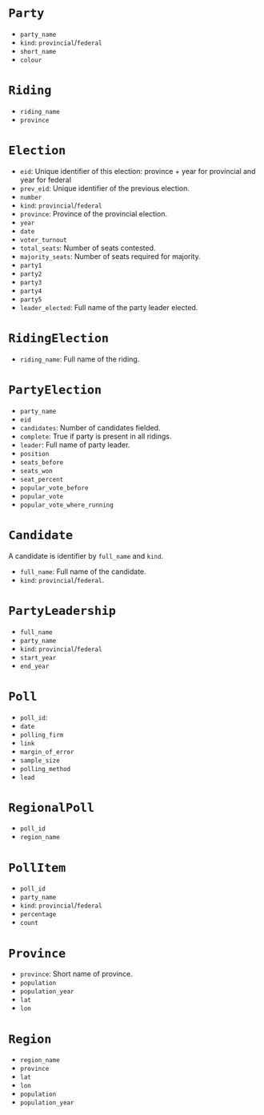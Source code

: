 # `Party`

 - `party_name`
 - `kind`: `provincial`/`federal`
 - `short_name`
 - `colour`


# `Riding`

 - `riding_name`
 - `province`

# `Election`

 - `eid`: Unique identifier of this election: province + year for provincial and year for federal
 - `prev_eid`: Unique identifier of the previous election.
 - `number`
 - `kind`: `provincial`/`federal`
 - `province`: Province of the provincial election.
 - `year`
 - `date`
 - `voter_turnout`
 - `total_seats`: Number of seats contested.
 - `majority_seats`: Number of seats required for majority.
 - `party1`
 - `party2`
 - `party3`
 - `party4`
 - `party5`
 - `leader_elected`: Full name of the party leader elected.

# `RidingElection`

 - `riding_name`: Full name of the riding.

# `PartyElection`

 - `party_name`
 - `eid`
 - `candidates`: Number of candidates fielded.
 - `complete`: True if party is present in all ridings.
 - `leader`: Full name of party leader.
 - `position`
 - `seats_before`
 - `seats_won`
 - `seat_percent`
 - `popular_vote_before`
 - `popular_vote`
 - `popular_vote_where_running`

# `Candidate`

A candidate is identifier by `full_name` and `kind`.

 - `full_name`: Full name of the candidate.
 - `kind`: `provincial`/`federal`.

# `PartyLeadership`

 - `full_name`
 - `party_name`
 - `kind`: `provincial`/`federal`
 - `start_year`
 - `end_year`

# `Poll`

 - `poll_id`:
 - `date`
 - `polling_firm`
 - `link`
 - `margin_of_error`
 - `sample_size`
 - `polling_method`
 - `lead`

# `RegionalPoll`

 - `poll_id`
 - `region_name`

# `PollItem`

 - `poll_id`
 - `party_name`
 - `kind`: `provincial`/`federal`
 - `percentage`
 - `count`

# `Province`

 - `province`: Short name of province.
 - `population`
 - `population_year`
 - `lat`
 - `lon`

# `Region`

 - `region_name`
 - `province`
 - `lat`
 - `lon`
 - `population`
 - `population_year`
